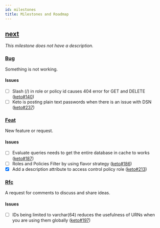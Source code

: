 ```yaml
---
id: milestones
title: Milestones and Roadmap
---
```


## [next](https://github.com/ory/keto/milestone/2)

_This milestone does not have a description._

### [Bug](https://github.com/ory/keto/labels/bug)

Something is not working.

#### Issues

- [ ] Slash (/) in role or policy id causes 404 error for GET and DELETE ([keto#140](https://github.com/ory/keto/issues/140))
- [ ] Keto is posting plain text passwords when there is an issue with DSN ([keto#237](https://github.com/ory/keto/issues/237))

### [Feat](https://github.com/ory/keto/labels/feat)

New feature or request.

#### Issues

- [ ] Evaluate queries needs to get the entire database in cache to works ([keto#187](https://github.com/ory/keto/issues/187))
- [ ] Roles and Policies Filter by using flavor strategy ([keto#186](https://github.com/ory/keto/issues/186))
- [x] Add a description attribute to access control policy role ([keto#213](https://github.com/ory/keto/issues/213))

### [Rfc](https://github.com/ory/keto/labels/rfc)

A request for comments to discuss and share ideas.

#### Issues

- [ ] IDs being limited to varchar(64) reduces the usefulness of URNs when you are using them globally ([keto#197](https://github.com/ory/keto/issues/197))
